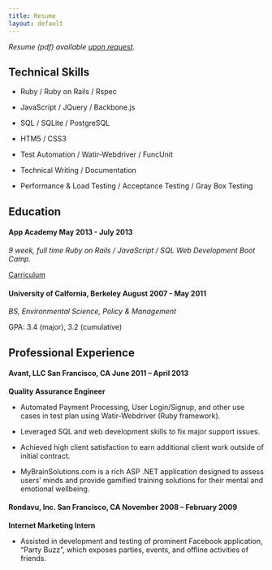 ```yaml
---
title: Resume
layout: default
---
```

*Resume (pdf) available [upon request](mailto:jeremyeaton89@gmail.com).*
## Technical Skills

* Ruby / Ruby on Rails / Rspec

* JavaScript / JQuery / Backbone.js

* SQL / SQLite / PostgreSQL

* HTM5 / CSS3

* Test Automation / Watir-Webdriver / FuncUnit

* Technical Writing / Documentation

* Performance & Load Testing / Acceptance Testing / Gray Box Testing

## Education

<h4>App Academy <span class="date">May 2013 - July 2013</span></h4>

*9 week, full time Ruby on Rails / JavaScript / SQL Web Development Boot Camp.*

[Carriculum](http://www.appacademy.io/#p-curriculum)

<h4>University of Calfornia, Berkeley <span class="date">August 2007 - May 2011</span></h4>

*BS, Environmental Science, Policy & Management*

GPA: 3.4 (major), 3.2 (cumulative)

## Professional Experience

<h4>Avant, LLC <span class="date">San Francisco, CA June 2011 – April 2013</span></h4>

**Quality Assurance Engineer**

* Automated Payment Processing, User Login/Signup, and other use cases in test plan using Watir-Webdriver (Ruby framework).

* Leveraged SQL and web development skills to fix major support issues.

* Achieved high client satisfaction to earn additional client work outside of initial contract.

* MyBrainSolutions.com is a rich ASP .NET application designed to assess users’ minds and provide gamified training solutions for their mental and emotional wellbeing.

<h4>Rondavu, Inc. <span class="date">San Francisco, CA November 2008 – February 2009</span></h4>

**Internet Marketing Intern**

* Assisted in development and testing of prominent Facebook application, “Party Buzz”, which exposes parties, events, and offline activities of friends.